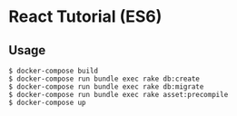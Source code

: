 # React Tutorial (ES6)

## Usage
```
$ docker-compose build
$ docker-compose run bundle exec rake db:create
$ docker-compose run bundle exec rake db:migrate
$ docker-compose run bundle exec rake asset:precompile
$ docker-compose up
```
